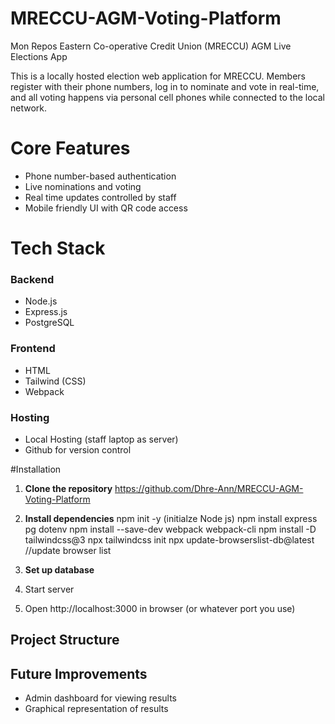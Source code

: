# MRECCU-AGM-Voting-Platform
Mon Repos Eastern Co-operative Credit Union (MRECCU) AGM Live Elections App

This is a locally hosted election web application for MRECCU. Members register with their phone numbers, log in to nominate and vote in real-time, and all voting happens via personal cell phones while connected to the local network.

# Core Features
  - Phone number-based authentication
  - Live nominations and voting
  - Real time updates controlled by staff
  - Mobile friendly UI with QR code access

# Tech Stack
  ### Backend
  - Node.js
  - Express.js
  - PostgreSQL
  
  ### Frontend
  - HTML
  - Tailwind (CSS)
  - Webpack
  
  ### Hosting
  - Local Hosting (staff laptop as server)
  - Github for version control

#Installation
1. **Clone the repository**
     https://github.com/Dhre-Ann/MRECCU-AGM-Voting-Platform
2. **Install dependencies**
     npm init -y (initialze Node js)
     npm install express pg dotenv
     npm install --save-dev webpack webpack-cli
     npm install -D tailwindcss@3
     npx tailwindcss init
     npx update-browserslist-db@latest  //update browser list
3. **Set up database**
     
4. Start server
5. Open http://localhost:3000 in browser (or whatever port you use)

## Project Structure


## Future Improvements
- Admin dashboard for viewing results
- Graphical representation of results
